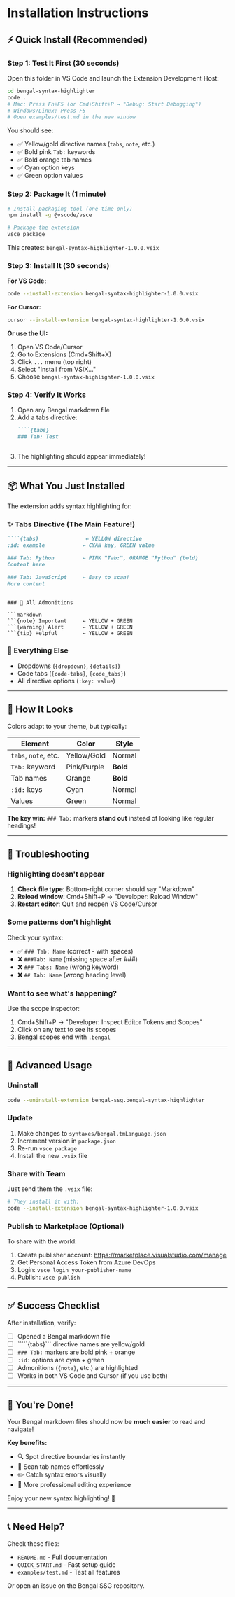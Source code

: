 # Installation Instructions

## ⚡ Quick Install (Recommended)

### Step 1: Test It First (30 seconds)

Open this folder in VS Code and launch the Extension Development Host:

```bash
cd bengal-syntax-highlighter
code .
# Mac: Press Fn+F5 (or Cmd+Shift+P → "Debug: Start Debugging")
# Windows/Linux: Press F5
# Open examples/test.md in the new window
```

You should see:
- ✅ Yellow/gold directive names (`tabs`, `note`, etc.)
- ✅ Bold pink `Tab:` keywords
- ✅ Bold orange tab names
- ✅ Cyan option keys
- ✅ Green option values

### Step 2: Package It (1 minute)

```bash
# Install packaging tool (one-time only)
npm install -g @vscode/vsce

# Package the extension
vsce package
```

This creates: `bengal-syntax-highlighter-1.0.0.vsix`

### Step 3: Install It (30 seconds)

**For VS Code:**
```bash
code --install-extension bengal-syntax-highlighter-1.0.0.vsix
```

**For Cursor:**
```bash
cursor --install-extension bengal-syntax-highlighter-1.0.0.vsix
```

**Or use the UI:**
1. Open VS Code/Cursor
2. Go to Extensions (Cmd+Shift+X)
3. Click `...` menu (top right)
4. Select "Install from VSIX..."
5. Choose `bengal-syntax-highlighter-1.0.0.vsix`

### Step 4: Verify It Works

1. Open any Bengal markdown file
2. Add a tabs directive:
   ````markdown
   ````{tabs}
   ### Tab: Test
   ````
   ```
3. The highlighting should appear immediately!

---

## 📦 What You Just Installed

The extension adds syntax highlighting for:

### ✨ Tabs Directive (The Main Feature!)

```markdown
````{tabs}               ← YELLOW directive
:id: example            ← CYAN key, GREEN value

### Tab: Python         ← PINK "Tab:", ORANGE "Python" (bold)
Content here

### Tab: JavaScript     ← Easy to scan!
More content
````
```

### 📝 All Admonitions

```markdown
```{note} Important     ← YELLOW + GREEN
```{warning} Alert      ← YELLOW + GREEN
```{tip} Helpful        ← YELLOW + GREEN
```

### 🎯 Everything Else

- Dropdowns (`{dropdown}`, `{details}`)
- Code tabs (`{code-tabs}`, `{code_tabs}`)
- All directive options (`:key: value`)

---

## 🎨 How It Looks

Colors adapt to your theme, but typically:

| Element | Color | Style |
|---------|-------|-------|
| `tabs`, `note`, etc. | Yellow/Gold | Normal |
| `Tab:` keyword | Pink/Purple | **Bold** |
| Tab names | Orange | **Bold** |
| `:id:` keys | Cyan | Normal |
| Values | Green | Normal |

**The key win:** `### Tab:` markers **stand out** instead of looking like regular headings!

---

## 🔧 Troubleshooting

### Highlighting doesn't appear

1. **Check file type**: Bottom-right corner should say "Markdown"
2. **Reload window**: Cmd+Shift+P → "Developer: Reload Window"
3. **Restart editor**: Quit and reopen VS Code/Cursor

### Some patterns don't highlight

Check your syntax:
- ✅ `### Tab: Name` (correct - with spaces)
- ❌ `###Tab: Name` (missing space after ###)
- ❌ `### Tabs: Name` (wrong keyword)
- ❌ `## Tab: Name` (wrong heading level)

### Want to see what's happening?

Use the scope inspector:
1. Cmd+Shift+P → "Developer: Inspect Editor Tokens and Scopes"
2. Click on any text to see its scopes
3. Bengal scopes end with `.bengal`

---

## 🚀 Advanced Usage

### Uninstall

```bash
code --uninstall-extension bengal-ssg.bengal-syntax-highlighter
```

### Update

1. Make changes to `syntaxes/bengal.tmLanguage.json`
2. Increment version in `package.json`
3. Re-run `vsce package`
4. Install the new `.vsix` file

### Share with Team

Just send them the `.vsix` file:
```bash
# They install it with:
code --install-extension bengal-syntax-highlighter-1.0.0.vsix
```

### Publish to Marketplace (Optional)

To share with the world:

1. Create publisher account: https://marketplace.visualstudio.com/manage
2. Get Personal Access Token from Azure DevOps
3. Login: `vsce login your-publisher-name`
4. Publish: `vsce publish`

---

## ✅ Success Checklist

After installation, verify:

- [ ] Opened a Bengal markdown file
- [ ] `````{tabs}``` directive names are yellow/gold
- [ ] `### Tab:` markers are bold pink + orange
- [ ] `:id:` options are cyan + green
- [ ] Admonitions (`{note}`, etc.) are highlighted
- [ ] Works in both VS Code and Cursor (if you use both)

---

## 🎉 You're Done!

Your Bengal markdown files should now be **much easier** to read and navigate!

**Key benefits:**
- 🔍 Spot directive boundaries instantly
- 📑 Scan tab names effortlessly
- ✏️ Catch syntax errors visually
- 💼 More professional editing experience

Enjoy your new syntax highlighting! 🚀

---

## 📞 Need Help?

Check these files:
- `README.md` - Full documentation
- `QUICK_START.md` - Fast setup guide
- `examples/test.md` - Test all features

Or open an issue on the Bengal SSG repository.

